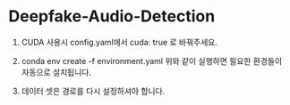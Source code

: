 # Deepfake-Audio-Detection

1. CUDA 사용시 config.yaml에서 cuda: true 로 바꿔주세요. 

2. conda env create -f environment.yaml 
위와 같이 실행하면 필요한 환경들이 자동으로 설치됩니다. 

3. 데이터 셋은 경로를 다시 설정하셔야 합니다.
